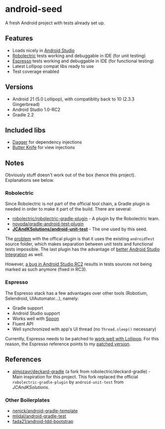 # android-seed

A fresh Android project with tests already set up.


## Features

- Loads nicely in [Android Studio][android-studio]
- [Robolectric][robolectric] tests working and debuggable in IDE (for unit testing)
- [Espresso][espresso] tests working and debuggable in IDE (for functional testing)
- Latest Lollipop compat libs ready to use
- Test coverage enabled


## Versions

- Android 21 (5.0 Lollipop), with compatiblity back to 10 (2.3.3 Gingerbread)
- Android Studio 1.0-RC2
- Gradle 2.2


## Included libs

- [Dagger][dagger] for dependency injections
- [Butter Knife][butterknife] for view injections


## Notes

Obviously stuff doesn't work out of the box (hence this project). Explanations
see below.

### Robolectric

Since Robolectric is not part of the official tool chain, a Gradle plugin is
needed in order to make it part of the build. There are several:

- [robolectric/robolectric-gradle-plugin](https://github.com/robolectric/robolectric-gradle-plugin) -
  A plugin by the Robolectric team.
- [novoda/gradle-android-test-plugin](https://github.com/novoda/gradle-android-test-plugin)
- **[JCAndKSolutions/android-unit-test](https://github.com/JCAndKSolutions/android-unit-test)** -
  The one used by this seed.

The [problem](https://github.com/robolectric/robolectric-gradle-plugin/issues/107)
with the offical plugin is that it uses the existing `androidTest` source
folder, which makes separation between unit tests and functional tests
impossible. The last plugin has the advantage of [better Android Studio
Integration](https://github.com/evant/android-studio-unit-test-plugin) as well.

However, [a bug in Android Studio RC2](https://code.google.com/p/android/issues/detail?id=81364)
results in tests sources not being marked as such anymore (fixed in RC3).

### Espresso

The Espresso stack has a few advantages over other tools (Robotium, Selendroid, UIAutomator...),
namely:

- Gradle support
- Android Studio support
- Works well with [Spoon](http://square.github.io/spoon/)
- Fluent API
- Well synchronized with app's UI thread (no `Thread.sleep()` necessary)

Currently, Espresso needs to be patched to [work well with Lollipop](https://code.google.com/p/android-test-kit/issues/detail?id=84).
For this reason, the Espresso reference points to my [patched version](https://github.com/freezy/double-espresso).


## References

- [almozavr/deckard-gradle](https://github.com/almozavr/deckard-gradle) (a fork
  from robolectric/deckard-gradle) - Main inspiration for this project. This
  fork replaced the official `robolectric-gradle-plugin` by `android-unit-test`
  from *JCAndKSolutions*.

### Other Boilerplates

- [nenick/android-gradle-template](https://github.com/nenick/android-gradle-template)
- [mlidal/android-gradle-test](https://github.com/mlidal/android-gradle-test)
- [fada21/android-tdd-bootstrap](https://github.com/fada21/android-tdd-bootstrap)

[android-studio]: http://tools.android.com/download/studio/canary/latest
[robolectric]: http://robolectric.org/
[espresso]: https://code.google.com/p/android-test-kit/wiki/Espresso
[dagger]: http://square.github.io/dagger/
[butterknife]: http://jakewharton.github.io/butterknife/